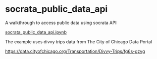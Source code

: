 # socrata_public_data_api

A walkthrough to access public data using socrata API

[socrata_public_data_api.ipynb](https://github.com/Maskar/socrata_public_data_api/blob/a3c50f9227d63464a37c675c82aa027f34309b20/chicago_data_socrata.ipynb)

The example uses divvy trips data from The City of Chicago Data Portal

https://data.cityofchicago.org/Transportation/Divvy-Trips/fg6s-gzvg

